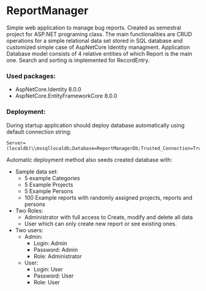 # ReportManager
Simple web application to manage bug reports. Created as semestral project for ASP.NET programing class. The main functionalities are CRUD operations for a simple relational data set stored in SQL database and customized simple case of AspNetCore Identity managment.
Application Database model consists of 4 relative entities of which Report is the main one. Search and sorting is implemented for RecordEntry.

### Used packages:
* AspNetCore.Identity 8.0.0
* AspNetCore.EntityFrameworkCore 8.0.0

### Deployment:
During startup application should deploy database automatically using default connection string: 
```
Server=(localdb)\\mssqllocaldb;Database=ReportManagerDb;Trusted_Connection=True;MultipleActiveResultSets=true
```
Automatic deployment method also seeds created database with:
* Sample data set:
  * 5 example Categories
  * 5 Example Projects
  * 5 Example Persons
  * 100 Example reports with randomly assigned projects, reports and persons
* Two Roles:
  * Administrator with full access to Create, modify and delete all data
  * User which can only create new report or see existing ones.
* Two users:
  * Admin:
    * Login: Admin
    * Password: Admin
    * Role: Administrator
  * User:
    * Login: User
    * Password: User
    * Role: User
  
